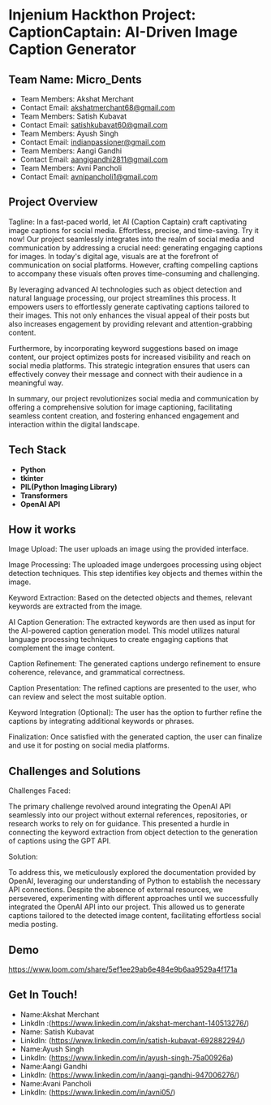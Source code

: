 # Injenium Hackthon Project: CaptionCaptain: AI-Driven Image Caption Generator

## Team Name: Micro_Dents
- Team Members: Akshat Merchant
- Contact Email: akshatmerchant68@gmail.com
- Team Members: Satish Kubavat
- Contact Email: satishkubavat60@gmail.com
- Team Members: Ayush Singh
- Contact Email: indianpassioner@gmail.com
- Team Members: Aangi Gandhi
- Contact Email: aangigandhi2811@gmail.com
- Team Members: Avni Pancholi
- Contact Email: avnipancholi1@gmail.com

## Project Overview
Tagline: In a fast-paced world, let AI (Caption Captain) craft captivating image captions for social media. Effortless, precise, and time-saving. Try it now!
Our project seamlessly integrates into the realm of social media and communication by addressing a crucial need: generating engaging captions for images. In today's digital age, visuals are at the forefront of communication on social platforms. However, crafting compelling captions to accompany these visuals often proves time-consuming and challenging. 

By leveraging advanced AI technologies such as object detection and natural language processing, our project streamlines this process. It empowers users to effortlessly generate captivating captions tailored to their images. This not only enhances the visual appeal of their posts but also increases engagement by providing relevant and attention-grabbing content.

Furthermore, by incorporating keyword suggestions based on image content, our project optimizes posts for increased visibility and reach on social media platforms. This strategic integration ensures that users can effectively convey their message and connect with their audience in a meaningful way.

In summary, our project revolutionizes social media and communication by offering a comprehensive solution for image captioning, facilitating seamless content creation, and fostering enhanced engagement and interaction within the digital landscape.

## Tech Stack
* **Python**
* **tkinter**
* **PIL(Python Imaging Library)**
* **Transformers**
* **OpenAI API**

## How it works
Image Upload: The user uploads an image using the provided interface.

Image Processing: The uploaded image undergoes processing using object detection techniques. This step identifies key objects and themes within the image.

Keyword Extraction: Based on the detected objects and themes, relevant keywords are extracted from the image.

AI Caption Generation: The extracted keywords are then used as input for the AI-powered caption generation model. This model utilizes natural language processing techniques to create engaging captions that complement the image content.

Caption Refinement: The generated captions undergo refinement to ensure coherence, relevance, and grammatical correctness.

Caption Presentation: The refined captions are presented to the user, who can review and select the most suitable option.

Keyword Integration (Optional): The user has the option to further refine the captions by integrating additional keywords or phrases.

Finalization: Once satisfied with the generated caption, the user can finalize and use it for posting on social media platforms.


## Challenges and Solutions
Challenges Faced:

The primary challenge revolved around integrating the OpenAI API seamlessly into our project without external references, repositories, or research works to rely on for guidance. This presented a hurdle in connecting the keyword extraction from object detection to the generation of captions using the GPT API. 

Solution:

To address this, we meticulously explored the documentation provided by OpenAI, leveraging our understanding of Python to establish the necessary API connections. Despite the absence of external resources, we persevered, experimenting with different approaches until we successfully integrated the OpenAI API into our project. This allowed us to generate captions tailored to the detected image content, facilitating effortless social media posting.


## Demo
https://www.loom.com/share/5ef1ee29ab6e484e9b6aa9529a4f171a


## Get In Touch!
- Name:Akshat Merchant
- LinkdIn :(https://www.linkedin.com/in/akshat-merchant-140513276/)
- Name: Satish Kubavat 
- LinkdIn: (https://www.linkedin.com/in/satish-kubavat-692882294/)
- Name:Ayush Singh
- LinkdIn: (https://www.linkedin.com/in/ayush-singh-75a00926a)
- Name:Aangi Gandhi
- LinkdIn: (https://www.linkedin.com/in/aangi-gandhi-947006276/)
- Name:Avani Pancholi
- LinkdIn: (https://www.linkedin.com/in/avni05/)
